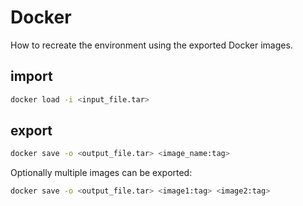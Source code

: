 # Docker
How to recreate the environment using the exported Docker images.

## import
```bash
docker load -i <input_file.tar>
```

## export
```bash
docker save -o <output_file.tar> <image_name:tag>
```

Optionally multiple images can be exported:
```bash
docker save -o <output_file.tar> <image1:tag> <image2:tag>
```
